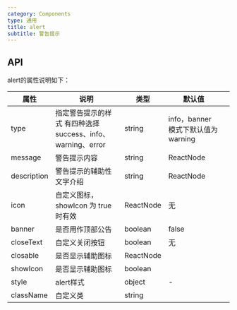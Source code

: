 ```yaml
---
category: Components
type: 通用
title: alert
subtitle: 警告提示
---
```


## API


alert的属性说明如下：

| 属性 | 说明 | 类型 | 默认值 |  |
| --- | --- | --- | --- | --- |
| type | 指定警告提示的样式 有四种选择 success、info、warning、error| string | info，banner 模式下默认值为 warning |
| message | 警告提示内容 | string | ReactNode |  |
| description | 警告提示的辅助性文字介绍  | string|ReactNode |  |
| icon | 自定义图标，showIcon 为 true 时有效 | ReactNode | 无|
| banner | 是否用作顶部公告 | boolean | false |
| closeText | 自定义关闭按钮 | boolean | 无 |
| closable | 是否显示辅助图标 | ReactNode | <Icon type="exclamation-circle" /> |
| showIcon | 是否显示辅助图标 | boolean  |
| style | alert样式 | object | - |
|className| 自定义类 | string|
